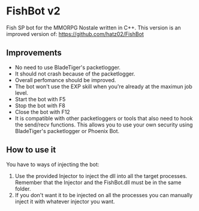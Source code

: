 # FishBot v2
 Fish SP bot for the MMORPG Nostale written in C++. This version is an improved version of: https://github.com/hatz02/FishBot

 ## Improvements
 * No need to use BladeTiger's packetlogger.
 * It should not crash because of the packetlogger.
 * Overall perfomance should be improved.
 * The bot won't use the EXP skill when you're already at the maximun job level.
 * Start the bot with F5
 * Stop the bot with F8
 * Close the bot with F12
 * It is compatible with other packetloggers or tools that also need to hook the send/recv functions. This allows you to use your own security using BladeTiger's packetlogger or Phoenix Bot.

 ## How to use it
 You have to ways of injecting the bot:
 1. Use the provided Injector to inject the dll into all the target processes. Remember that the Injector and the FishBot.dll must be in the same folder.
 2. If you don't want it to be injected on all the processes you can manually inject it with whatever injector you want.
